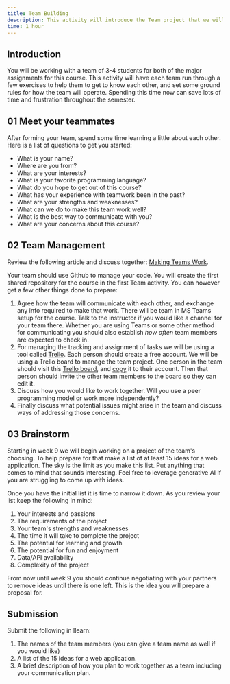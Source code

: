 ```yaml
---
title: Team Building
description: This activity will introduce the Team project that we will work on over the rest of the semester.
time: 1 hour
---
```


## Introduction

You will be working with a team of 3-4 students for both of the major assignments for this course. This activity will have each team run through a few exercises to help them to get to know each other, and set some ground rules for how the team will operate. Spending this time now can save lots of time and frustration throughout the semester.

## **01** Meet your teammates

After forming your team, spend some time learning a little about each other. Here is a list of questions to get you started:

- What is your name?
- Where are you from?
- What are your interests?
- What is your favorite programming language?
- What do you hope to get out of this course?
- What has your experience with teamwork been in the past?
- What are your strengths and weaknesses?
- What can we do to make this team work well?
- What is the best way to communicate with you?
- What are your concerns about this course?

## **02** Team Management

Review the following article and discuss together: [Making Teams Work](https://byui-cit.github.io/learning-modules/modules/general/team-work/).

Your team should use Github to manage your code. You will create the first shared repository for the course in the first Team activity.  You can however get a few other things done to prepare:

1. Agree how the team will communicate with each other, and exchange any info required to make that work. There will be team in MS Teams setup for the course. Talk to the instructor if you would like a channel for your team there. Whether you are using Teams or some other method for communicating you should also establish *how often* team members are expected to check in.
2. For managing the tracking and assignment of tasks we will be using a tool called [Trello](https://trello.com). Each person should create a free account. We will be using a Trello board to manage the team project. One person in the team should visit this [Trello board](https://trello.com/b/KsrYWMaY/sleepoutsidev2), and [copy](https://help.trello.com/article/802-copying-cards-lists-or-boards) it to their account. Then that person should invite the other team members to the board so they can edit it.
3. Discuss how you would like to work together. Will you use a peer programming model or work more independently?
4. Finally discuss what potential issues might arise in the team and discuss ways of addressing those concerns.

## **03** Brainstorm

Starting in week 9 we will begin working on a project of the team's choosing. To help prepare for that make a list of at least 15 ideas for a web application. The sky is the limit as you make this list. Put anything that comes to mind that sounds interesting. Feel free to leverage generative AI if you are struggling to come up with ideas.

Once you have the initial list it is time to narrow it down. As you review your list keep the following in mind:

1. Your interests and passions
2. The requirements of the project
3. Your team's strengths and weaknesses
4. The time it will take to complete the project
5. The potential for learning and growth
6. The potential for fun and enjoyment
7. Data/API availability
8. Complexity of the project

From now until week 9 you should continue negotiating with your partners to remove ideas until there is one left. This is the idea you will prepare a proposal for.

## Submission

Submit the following in Ilearn:

1. The names of the team members (you can give a team name as well if you would like)
2. A list of the 15 ideas for a web application.
3. A brief description of how you plan to work together as a team including your communication plan.
